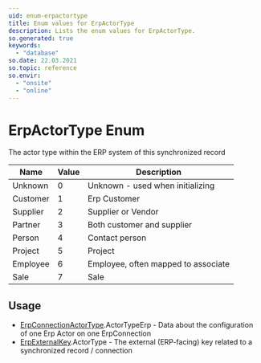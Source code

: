 ```yaml
---
uid: enum-erpactortype
title: Enum values for ErpActorType
description: Lists the enum values for ErpActorType.
so.generated: true
keywords:
  - "database"
so.date: 22.03.2021
so.topic: reference
so.envir:
  - "onsite"
  - "online"
---
```


# ErpActorType Enum

The actor type within the ERP system of this synchronized record

| Name | Value | Description |
|------|-------|-------------|
|Unknown|0|Unknown - used when initializing|
|Customer|1|Erp Customer|
|Supplier|2|Supplier or Vendor|
|Partner|3|Both customer and supplier|
|Person|4|Contact person|
|Project|5|Project|
|Employee|6|Employee, often mapped to associate|
|Sale|7|Sale|

## Usage

* [ErpConnectionActorType](../erpconnectionactortype.md).ActorTypeErp - Data about the configuration of one Erp Actor on one ErpConnection
* [ErpExternalKey](../erpexternalkey.md).ActorType - The external (ERP-facing) key related to a synchronized record / connection
